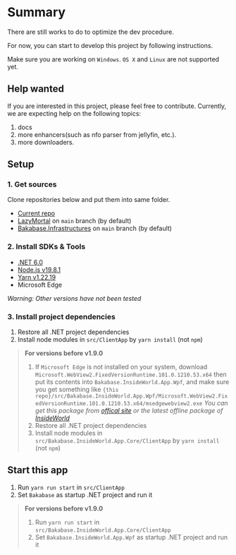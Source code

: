 # Summary <!-- {docsify-ignore} -->

There are still works to do to optimize the dev procedure.

For now, you can start to develop this project by following instructions. 

Make sure you are working on `Windows`. `OS X` and `Linux` are not supported yet.

## Help wanted

If you are interested in this project, please feel free to contribute. 
Currently, we are expecting help on the following topics:
1. docs
2. more enhancers(such as nfo parser from jellyfin, etc.).
3. more downloaders.

## Setup

### 1. Get sources

Clone repositories below and put them into same folder.

+ [Current repo](https://github.com/anobaka/InsideWorld)
+ [LazyMortal](https://github.com/anobaka/LazyMortal) on `main` branch (by default)
+ [Bakabase.Infrastructures](https://github.com/anobaka/bakabase.infrastructures) on `main` branch (by default)

### 2. Install SDKs & Tools

+ [.NET 6.0](https://dot.net)
+ [Node.js v19.8.1](https://nodejs.org/) 
+ [Yarn v1.22.19](https://yarnpkg.com/getting-started/install)
+ Microsoft Edge

*Warning: Other versions have not been tested*

### 3. Install project dependencies

1. Restore all .NET project dependencies
2. Install node modules in `src/ClientApp` by `yarn install` (not `npm`)

> **For versions before v1.9.0**
> 1. If `Microsoft Edge` is not installed on your system, download `Microsoft.WebView2.FixedVersionRuntime.101.0.1210.53.x64` then put its contents into `Bakabase.InsideWorld.App.Wpf`, and make sure you get something like
    ```
    {this repo}/src/Bakabase.InsideWorld.App.Wpf/Microsoft.WebView2.FixedVersionRuntime.101.0.1210.53.x64/msedgewebview2.exe
    ```
    *You can get this package from [offical site](https://developer.microsoft.com/en-us/microsoft-edge/webview2) or the latest offline package of [InsideWorld](https://github.com/anobaka/InsideWorld/releases)*
> 2. Restore all .NET project dependencies
> 3. Install node modules in `src/Bakabase.InsideWorld.App.Core/ClientApp` by `yarn install` (not `npm`)

## Start this app

1. Run `yarn run start` in `src/ClientApp`
1. Set `Bakabase` as startup .NET project and run it

> **For versions before v1.9.0**
> 1. Run `yarn run start` in `src/Bakabase.InsideWorld.App.Core/ClientApp`
> 1. Set `Bakabase.InsideWorld.App.Wpf` as startup .NET project and run it